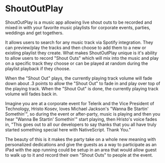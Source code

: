 # ShoutOutPlay

ShoutOutPlay is a music app allowing live shout outs to be recorded and mixed in with your favorite music playlists for corporate events, parties, weddings and get togethers.

It allows users to search for any music track via Spotify integration. They can preview/play the tracks and then choose to add them to a new or existing playlist they create. What makes ShoutOutPlay unique is it's ability to allow users to record "Shout Outs" which will mix into the music and play on a specific track they choose or can be played at random during the playlist playback if they choose.

When the "Shout Out" plays, the currently playing track volume will fade down about .3 points to allow the "Shout Out" to fade in and play over top of the playing track. When the "Shout Out" is done, the currently playing track volume will fades back in.

Imagine you are at a corporate event for Telerik and the Vice President of Technology, Hristo Kosev, loves Michael Jackson's "Wanna Be Startin' Somethin'", so during the event or after-party, music is playing and then you hear "Wanna Be Startin' Somethin'" start playing, then Hristo's voice fades in, "This goes out to all our developers to say thanks that you all have truly started something special here with NativeScript. Thank You."

The beauty of this is it makes the party take on a whole new meaning with personalized dedications and give the guests as a way to participate as an iPad with the app running could be setup in an area that would allow guest to walk up to it and record their own "Shout Outs" to people at the event.